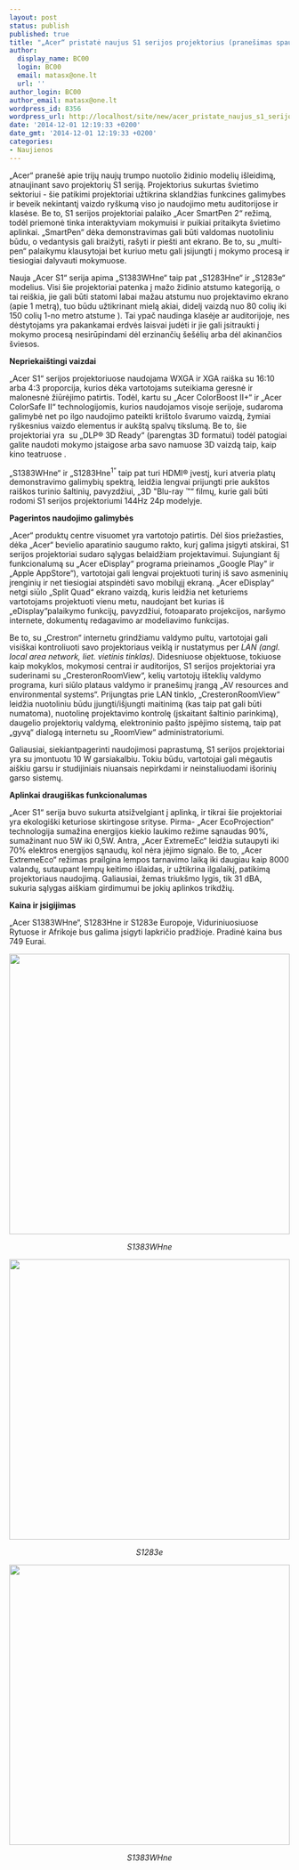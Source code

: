 ```yaml
---
layout: post
status: publish
published: true
title: "„Acer“ pristatė naujus S1 serijos projektorius (pranešimas spaudai)"
author:
  display_name: BC00
  login: BC00
  email: matasx@one.lt
  url: ''
author_login: BC00
author_email: matasx@one.lt
wordpress_id: 8356
wordpress_url: http://localhost/site/new/acer_pristate_naujus_s1_serijos_projektorius_pranesimas_spaudai/
date: '2014-12-01 12:19:33 +0200'
date_gmt: '2014-12-01 12:19:33 +0200'
categories:
- Naujienos
---
```

<p>
	&bdquo;Acer&ldquo; prane&scaron;ė apie trijų naujų trumpo nuotolio židinio modelių i&scaron;leidimą, atnaujinant savo projektorių S1 seriją. Projektorius sukurtas &scaron;vietimo sektoriui - &scaron;ie patikimi projektoriai užtikrina sklandžias funkcines galimybes ir beveik nekintantį vaizdo ry&scaron;kumą viso jo naudojimo metu auditorijose ir klasėse. Be to, S1 serijos projektoriai palaiko &bdquo;Acer SmartPen 2&ldquo; režimą, todėl priemonė tinka interaktyviam mokymuisi ir puikiai pritaikyta &scaron;vietimo aplinkai. &bdquo;SmartPen&ldquo; dėka demonstravimas gali būti valdomas nuotoliniu būdu, o vedantysis gali braižyti, ra&scaron;yti ir pie&scaron;ti ant ekrano. Be to, su &bdquo;multi-pen&ldquo; palaikymu klausytojai bet kuriuo metu gali įsijungti į mokymo procesą ir tiesiogiai dalyvauti mokymuose.</p>
<p>
	Nauja &bdquo;Acer S1&ldquo; serija apima &bdquo;S1383WHne&ldquo; taip pat &bdquo;S1283Hne&ldquo; ir &bdquo;S1283e&ldquo; modelius. Visi &scaron;ie projektoriai patenka į mažo židinio atstumo kategoriją, o tai rei&scaron;kia, jie gali būti statomi labai mažau atstumu nuo projektavimo ekrano (apie 1 metrą), tuo būdu užtikrinant mielą akiai, didelį vaizdą nuo 80 colių iki 150 colių 1-no metro atstume ). Tai ypač naudinga klasėje ar auditorijoje, nes dėstytojams yra pakankamai erdvės laisvai judėti ir jie gali įsitraukti į mokymo procesą nesirūpindami dėl erzinančių &scaron;e&scaron;ėlių arba dėl akinančios &scaron;viesos.</p>
<p>
	<strong>Nepriekai&scaron;tingi vaizdai</strong></p>
<p>
	&bdquo;Acer S1&ldquo; serijos projektoriuose naudojama WXGA ir XGA rai&scaron;ka su 16:10 arba 4:3 proporcija, kurios dėka vartotojams suteikiama geresnė ir malonesnė žiūrėjimo patirtis. Todėl, kartu su &bdquo;Acer ColorBoost II+&ldquo; ir &bdquo;Acer ColorSafe II&ldquo; technologijomis, kurios naudojamos visoje serijoje, sudaroma galimybė net po ilgo naudojimo pateikti kri&scaron;tolo &scaron;varumo vaizdą, žymiai ry&scaron;kesnius vaizdo elementus ir auk&scaron;tą spalvų tikslumą. Be to, &scaron;ie projektoriai yra &nbsp;su &bdquo;DLP&reg; 3D Ready&ldquo; (parengtas 3D formatui) todėl patogiai galite naudoti mokymo įstaigose arba savo namuose 3D vaizdą taip, kaip kino teatruose .</p>
<p>
	&bdquo;S1383WHne&ldquo; ir &bdquo;S1283Hne<sup>1&ldquo;</sup> taip pat turi HDMI&reg; įvestį, kuri atveria platų demonstravimo galimybių spektrą, leidžia lengvai prijungti prie auk&scaron;tos rai&scaron;kos turinio &scaron;altinių, pavyzdžiui, &bdquo;3D &quot;Blu-ray &trade;&ldquo; filmų, kurie gali būti rodomi S1 serijos projektoriumi 144Hz 24p modelyje.</p>
<p>
	<strong>Pagerintos naudojimo galimybės</strong></p>
<p>
	&bdquo;Acer&ldquo; produktų centre visuomet yra vartotojo patirtis. Dėl &scaron;ios priežasties, dėka &bdquo;Acer&ldquo; bevielio aparatinio saugumo rakto, kurį galima įsigyti atskirai, S1 serijos projektoriai sudaro sąlygas belaidžiam projektavimui. Sujungiant &scaron;į funkcionalumą su &bdquo;Acer eDisplay&ldquo; programa prieinamos &bdquo;Google Play&quot; ir &bdquo;Apple AppStore&ldquo;), vartotojai gali lengvai projektuoti turinį i&scaron; savo asmeninių įrenginių ir net tiesiogiai atspindėti savo mobilųjį ekraną. &bdquo;Acer eDisplay&ldquo; netgi siūlo &bdquo;Split Quad&ldquo; ekrano vaizdą, kuris leidžia net keturiems vartotojams projektuoti vienu metu, naudojant bet kurias i&scaron; &bdquo;eDisplay&ldquo;palaikymo funkcijų, pavyzdžiui, fotoaparato projekcijos, nar&scaron;ymo internete, dokumentų redagavimo ar modeliavimo funkcijas.</p>
<p>
	Be to, su &bdquo;Crestron&ldquo; internetu grindžiamu valdymo pultu, vartotojai gali visi&scaron;kai kontroliuoti savo projektoriaus veiklą ir nustatymus per <em>LAN</em><em> (angl. l</em><em>ocal area network, liet. vietinis tinklas).</em> Didesniuose objektuose, tokiuose kaip mokyklos, mokymosi centrai ir auditorijos, S1 serijos projektoriai yra suderinami su &bdquo;CresteronRoomView&ldquo;, kelių vartotojų i&scaron;teklių valdymo programa, kuri siūlo plataus valdymo ir prane&scaron;imų įrangą &bdquo;AV resources and environmental systems&ldquo;. Prijungtas prie LAN tinklo, &bdquo;CresteronRoomView&ldquo; leidžia nuotoliniu būdu įjungti/i&scaron;jungti maitinimą (kas taip pat gali būti numatoma), nuotolinę projektavimo kontrolę (įskaitant &scaron;altinio parinkimą), daugelio projektorių valdymą, elektroninio pa&scaron;to įspėjimo sistemą, taip pat &bdquo;gyvą&ldquo; dialogą internetu su &bdquo;RoomView&ldquo; administratoriumi.</p>
<p>
	Galiausiai, siekiantpagerinti naudojimosi paprastumą, S1 serijos projektoriai yra su įmontuotu 10 W garsiakalbiu. Tokiu būdu, vartotojai gali mėgautis ai&scaron;kiu garsu ir studijiniais niuansais nepirkdami ir neinstaliuodami i&scaron;orinių garso sistemų.</p>
<p>
	<strong>Aplinkai draugi&scaron;kas funkcionalumas</strong></p>
<p>
	&bdquo;Acer S1&ldquo; serija buvo sukurta atsižvelgiant į aplinką, ir tikrai &scaron;ie projektoriai yra ekologi&scaron;ki keturiose skirtingose srityse. Pirma- &bdquo;Acer EcoProjection&ldquo; technologija sumažina energijos kiekio laukimo režime sąnaudas 90%, sumažinant nuo 5W iki 0,5W. Antra, &bdquo;Acer ExtremeEc&ldquo; leidžia sutaupyti iki 70% elektros energijos sąnaudų, kol nėra įėjimo signalo. Be to, &bdquo;Acer ExtremeEco&ldquo; režimas prailgina lempos tarnavimo laiką iki daugiau kaip 8000 valandų, sutaupant lempų keitimo i&scaron;laidas, ir užtikrina ilgalaikį, patikimą projektoriaus naudojimą. Galiausiai, žemas triuk&scaron;mo lygis, tik 31 dBA, sukuria sąlygas ai&scaron;kiam girdimumui be jokių aplinkos trikdžių.</p>
<p>
	<strong>Kaina ir įsigijimas</strong></p>
<p>
	&bdquo;Acer S1383WHne&ldquo;, S1283Hne ir S1283e Europoje, Viduriniuosiuose Rytuose ir Afrikoje bus galima įsigyti lapkričio pradžioje. Pradinė kaina bus 749 Eurai.</p>
<p style="text-align: center;">
	<img alt="" src="http://technews.lt/userfiles/S1213.jpg" style="width: 504px; height: 504px;" /></p>
<p style="text-align: center;">
	<em>S1383WHne</em></p>
<p style="text-align: center;">
	<img alt="" src="http://technews.lt/userfiles/S1283.jpg" style="width: 504px; height: 504px;" /></p>
<p style="text-align: center;">
	<em>S1283e<br />
	</em></p>
<p style="text-align: center;">
	<em><img alt="" src="http://technews.lt/userfiles/S1383.jpg" style="width: 504px; height: 504px;" /></em></p>
<p style="text-align: center;">
	<em>S1383WHne</em></p>
